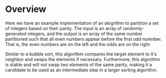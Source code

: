 # Overview

Here we have an example implementation of an alogrithm to partition a set of integers based on their parity.
The input is an array of randomly-generated integers, and the output is an array of the same number partitioned such that
all even numbers appear before the first odd numnber. That is, the even numbers are on the left and the odds are on the right.

Similar to a bubble sort, this algorithm compares the target element to it's neighbor and swaps the elements if necessary.
Furthermore, this algorithm is stable and will not swap two elements of the same parity, making it a candidate to be used as
an intermediate step in a larger sorting algorithm.
